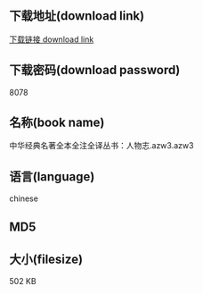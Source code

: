 ## 下载地址(download link)
[下载链接 download link](https://tutu365.netlify.app/?s=%E4%B8%AD%E5%8D%8E%E7%BB%8F%E5%85%B8%E5%90%8D%E8%91%97%E5%85%A8%E6%9C%AC%E5%85%A8%E6%B3%A8%E5%85%A8%E8%AF%91%E4%B8%9B%E4%B9%A6%EF%BC%9A%E4%BA%BA%E7%89%A9%E5%BF%97.azw3)

## 下载密码(download password)
8078

## 名称(book name)
中华经典名著全本全注全译丛书：人物志.azw3.azw3

## 语言(language)
chinese

## MD5


## 大小(filesize)
502 KB
